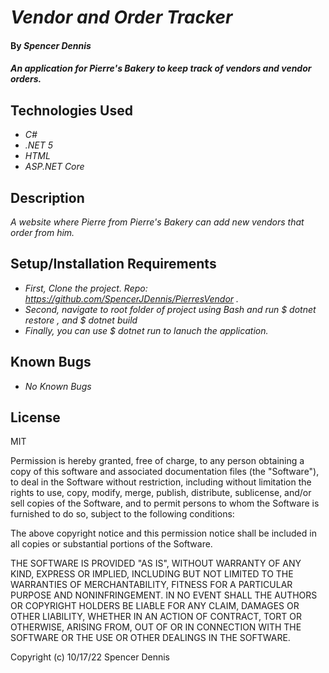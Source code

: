 # _Vendor and Order Tracker_

#### By _**Spencer Dennis**_

#### _An application for Pierre's Bakery to keep track of vendors and vendor orders._

## Technologies Used

* _C#_
* _.NET 5_
* _HTML_
* _ASP.NET Core_

## Description

_A website where Pierre from Pierre's Bakery can add new vendors that order from him._

## Setup/Installation Requirements

* _First, Clone the project. Repo: https://github.com/SpencerJDennis/PierresVendor ._
* _Second, navigate to root folder of project using Bash and run $ dotnet restore , and $ dotnet build_
* _Finally, you can use $ dotnet run to lanuch the application._


## Known Bugs

* _No Known Bugs_


## License

MIT

Permission is hereby granted, free of charge, to any person obtaining a copy of this software and associated documentation files (the "Software"), to deal in the Software without restriction, including without limitation the rights to use, copy, modify, merge, publish, distribute, sublicense, and/or sell copies of the Software, and to permit persons to whom the Software is furnished to do so, subject to the following conditions:

The above copyright notice and this permission notice shall be included in all copies or substantial portions of the Software.

THE SOFTWARE IS PROVIDED "AS IS", WITHOUT WARRANTY OF ANY KIND, EXPRESS OR IMPLIED, INCLUDING BUT NOT LIMITED TO THE WARRANTIES OF MERCHANTABILITY, FITNESS FOR A PARTICULAR PURPOSE AND NONINFRINGEMENT. IN NO EVENT SHALL THE AUTHORS OR COPYRIGHT HOLDERS BE LIABLE FOR ANY CLAIM, DAMAGES OR OTHER LIABILITY, WHETHER IN AN ACTION OF CONTRACT, TORT OR OTHERWISE, ARISING FROM, OUT OF OR IN CONNECTION WITH THE SOFTWARE OR THE USE OR OTHER DEALINGS IN THE SOFTWARE.


Copyright (c) 10/17/22 Spencer Dennis
